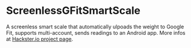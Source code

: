 # ScreenlessGFitSmartScale
A screenless smart scale that automatically ulpoads the weight to Google Fit, supports multi-account, sends readings to an Android app.
More infos at [Hackster.io project page](https://www.hackster.io/daveVertu/make-a-screen-less-google-fit-connected-smart-scale-9a5934).
